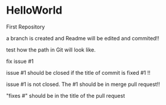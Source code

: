 # HelloWorld
First Repository 

a branch is created and Readme will be edited and commited!!

test how the path in Git will look like.

fix issue #1

issue #1 should be closed if the title of commit is fixed #1 !!

issue #1 is not closed. The #1 should be in merge pull request!!

"fixes #" should be in the title of the pull request
